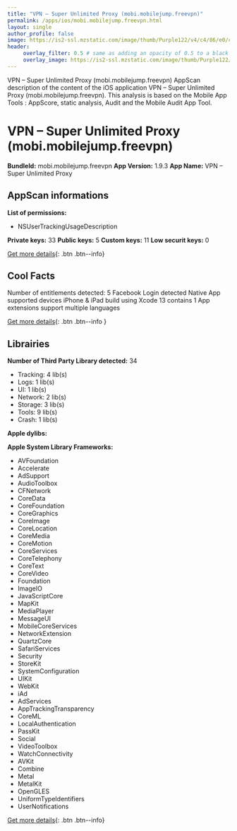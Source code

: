```yaml
---
title: "VPN – Super Unlimited Proxy (mobi.mobilejump.freevpn)"
permalink: /apps/ios/mobi.mobilejump.freevpn.html
layout: single
author_profile: false
image: https://is2-ssl.mzstatic.com/image/thumb/Purple122/v4/c4/86/e0/c486e0f5-90ac-7265-4598-286e8304313c/AppIcon-1x_U007emarketing-0-10-0-sRGB-85-220.png/512x512bb.jpg
header: 
     overlay_filter: 0.5 # same as adding an opacity of 0.5 to a black background
     overlay_image: https://is2-ssl.mzstatic.com/image/thumb/Purple122/v4/c4/86/e0/c486e0f5-90ac-7265-4598-286e8304313c/AppIcon-1x_U007emarketing-0-10-0-sRGB-85-220.png/512x512bb.jpg
---
```

VPN – Super Unlimited Proxy (mobi.mobilejump.freevpn) AppScan description of the content of the iOS application VPN – Super Unlimited Proxy (mobi.mobilejump.freevpn). This analysis is based on the Mobile App Tools : AppScore, static analysis, Audit and the Mobile Audit App Tool.

# VPN – Super Unlimited Proxy (mobi.mobilejump.freevpn)

**BundleId:** mobi.mobilejump.freevpn
**App Version:** 1.9.3
**App Name:** VPN – Super Unlimited Proxy


## AppScan informations 

**List of permissions:** 
- NSUserTrackingUsageDescription
  
  
**Private keys:** 33
**Public keys:** 5
**Custom keys:** 11
**Low securit keys:** 0
  
[Get more details](/pricing.html){: .btn .btn--info}

## Cool Facts

Number of entitlements detected: 5
Facebook Login detected
Native App
supported devices iPhone & iPad
build using Xcode 13
contains 1 App extensions
support multiple languages
  
[Get more details](/pricing.html){: .btn .btn--info }

## Librairies 
**Number of Third Party Library detected:** 34
- Tracking: 4 lib(s)
- Logs: 1 lib(s)
- UI: 1 lib(s)
- Network: 2 lib(s)
- Storage: 3 lib(s)
- Tools: 9 lib(s)
- Crash: 1 lib(s)


**Apple dylibs:**


**Apple System Library Frameworks:**
- AVFoundation
- Accelerate
- AdSupport
- AudioToolbox
- CFNetwork
- CoreData
- CoreFoundation
- CoreGraphics
- CoreImage
- CoreLocation
- CoreMedia
- CoreMotion
- CoreServices
- CoreTelephony
- CoreText
- CoreVideo
- Foundation
- ImageIO
- JavaScriptCore
- MapKit
- MediaPlayer
- MessageUI
- MobileCoreServices
- NetworkExtension
- QuartzCore
- SafariServices
- Security
- StoreKit
- SystemConfiguration
- UIKit
- WebKit
- iAd
- AdServices
- AppTrackingTransparency
- CoreML
- LocalAuthentication
- PassKit
- Social
- VideoToolbox
- WatchConnectivity
- AVKit
- Combine
- Metal
- MetalKit
- OpenGLES
- UniformTypeIdentifiers
- UserNotifications


  
[Get more details](/pricing.html){: .btn .btn--info}

